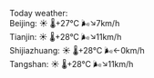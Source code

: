 Today weather:  
Beijing: ☀️ 🌡️+27°C 🌬️↘7km/h  
Tianjin: ☀️ 🌡️+28°C 🌬️↘11km/h  
Shijiazhuang: ☀️ 🌡️+28°C 🌬️←0km/h  
Tangshan: ☀️ 🌡️+28°C 🌬️↘11km/h  

